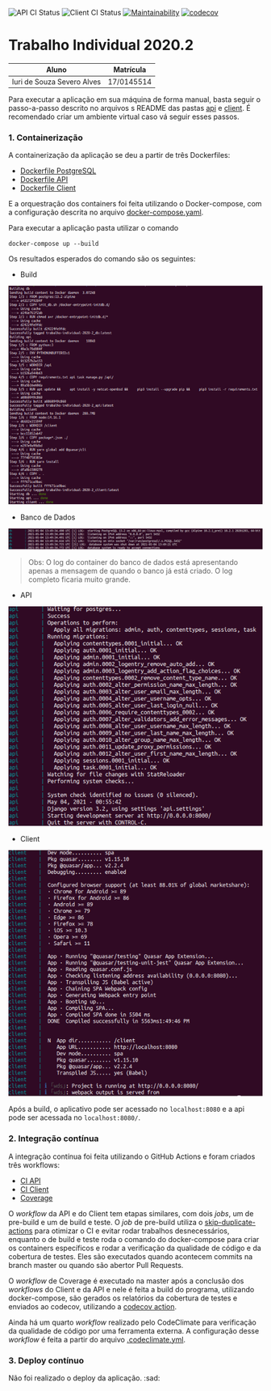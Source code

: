 ![API CI Status](https://github.com/iurisevero/Trabalho-Individual-2020-2/actions/workflows/api-ci.yml/badge.svg) ![Client CI Status](https://github.com/iurisevero/Trabalho-Individual-2020-2/actions/workflows/client-ci.yml/badge.svg) [![Maintainability](https://api.codeclimate.com/v1/badges/215b8d2a499a2f5503b3/maintainability)](https://codeclimate.com/github/iurisevero/Trabalho-Individual-2020-2/maintainability) [![codecov](https://codecov.io/gh/iurisevero/Trabalho-Individual-2020-2/branch/master/graph/badge.svg?token=VRZ74LJ3AD)](https://codecov.io/gh/iurisevero/Trabalho-Individual-2020-2)

# Trabalho Individual 2020.2

| Aluno | Matrícula |
| --- | --- |
| Iuri de Souza Severo Alves | 17/0145514 |

Para executar a aplicação em sua máquina de forma manual, basta seguir o passo-a-passo descrito no arquivos s README das pastas [api](./api/README.md) e [client](./client/README.md). É recomendado criar um ambiente virtual caso vá seguir esses passos.

### 1. Containerização

A containerização da aplicação se deu a partir de três Dockerfiles:
* [Dockerfile PostgreSQL](./api/postgresql/Postgresql.Dockerfile)
* [Dockerfile API](./api/Django.Dockerfile)
* [Dockerfile Client](./client/Quasar.Dockerfile)

E a orquestração dos containers foi feita utilizando o Docker-compose, com a configuração descrita no arquivo [docker-compose.yaml](./docker-compose.yaml).

Para executar a aplicação pasta utilizar o comando
```
docker-compose up --build
```

Os resultados esperados do comando são os seguintes:

* Build

![docker-compose build](./images/build.png)

* Banco de Dados

![db container log](./images/db_log.png)

> Obs: O log do container do banco de dados está apresentando apenas a mensagem de quando o banco já está criado. O log completo ficaria muito grande.

* API

![api container log](./images/api_log.png)

* Client

![client container log](./images/client_log.png)

Após a build, o aplicativo pode ser acessado no `localhost:8080` e a api pode ser acessada no `localhost:8080/`.

### 2. Integração contínua

A integração contínua foi feita utilizando o GitHub Actions e foram criados três workflows:
* [CI API](./.github/workflows/api-ci.yml)
* [CI Client](./.github/workflows/client-ci.yml)
* [Coverage](./.github/workflows/coverage.yml)

O _workflow_ da API e do Client tem etapas similares, com dois _jobs_, um de pre-build e um de build e teste. O _job_ de pre-build utiliza o [skip-duplicate-actions](https://github.com/fkirc/skip-duplicate-actions) para otimizar o CI e evitar rodar trabalhos desnecessários, enquanto o de build e teste roda o comando do docker-compose para criar os containers específicos e rodar a verificação da qualidade de código e da cobertura de testes. Eles são executados quando acontecem commits na branch master ou quando são abertor Pull Requests.

O _workflow_ de Coverage é executado na master após a conclusão dos _workflows_ do Client e da API e nele é feita a build do programa, utilizando docker-compose, são gerados os relatórios da cobertura de testes e enviados ao codecov, utilizando a [codecov action](codecov/codecov-action).

Ainda há um quarto _workflow_ realizado pelo CodeClimate para verificação da qualidade de código por uma ferramenta externa. A configuração desse _workflow_ é feita a partir do arquivo [.codeclimate.yml](./.codeclimate.yml).

### 3. Deploy contínuo

Não foi realizado o deploy da aplicação. :sad:
